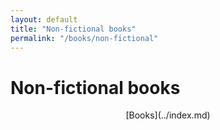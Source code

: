 ```yaml
---
layout: default
title: "Non-fictional books"
permalink: "/books/non-fictional"
---
```


# Non-fictional books


<div style="text-align: center;" markdown="1"> [Books](../index.md) 
</div>  